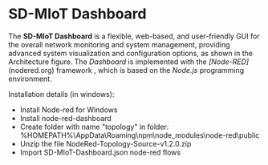 # SD-MIoT Dashboard

The **SD-MIoT Dashboard** is a flexible, web-based, and user-friendly GUI for the overall network monitoring and system management, providing advanced system visualization and configuration options, as shown in the Architecture  figure. The *Dashboard* is implemented with the *[Node-RED]*(nodered.org) framework , which is based on the *Node.js* programming environment.

Installation  details (in windows):
- Install Node-red for Windows
- Install node-red-dashboard
- Create folder with name "topology" in folder: %HOMEPATH%\AppData\Roaming\npm\node_modules\node-red\public
- Unzip the file NodeRed-Topology-Source-v1.2.0.zip 
- Import SD-MIoT-Dashboard.json node-red flows
